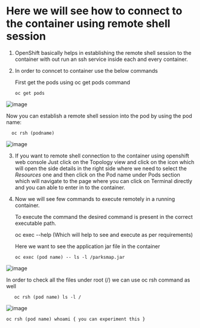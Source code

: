 # Here we will see how to connect to the container using remote shell session

1. OpenShift basically helps in establishing the remote shell session to the container with out run an ssh service inside each and every container.
2. In order to conncet to container use the below commands

   First get the pods using oc get pods command

       oc get pods
![image](https://github.com/user-attachments/assets/654927a1-8847-4441-9f89-a7a8fa838f94)

   Now you can establish a remote shell session into the pod by using the pod name:

      oc rsh (podname)
![image](https://github.com/user-attachments/assets/5b5e1a99-25d7-42c3-8ce7-78b215ec1ec5)

3. If you want to remote shell connection to the container using openshift web console
      Just click on the Topology view and click on the icon which will open the side details in the right side where we need to select the *Resources* one         and then click on the Pod name under Pods section which will navigate to the page where you can click on Terminal directly and you can able to enter         in to the container.
4. Now we will see few commands to execute remotely in a running container.

    To execute the command the desired command is present in the correct executable path.

    oc exec --help (Which will help to see and execute as per requirements)

    Here we want to see the application jar file in the container

       oc exec (pod name) -- ls -l /parksmap.jar
![image](https://github.com/user-attachments/assets/e0baaa35-0d5a-44ed-9a31-cf0cceb5b775)

   In order to check all the files under root (/) we can use oc rsh command as well
    
       oc rsh (pod name) ls -l /
       
![image](https://github.com/user-attachments/assets/2a1d8882-6b9e-48da-bcdd-866a1bf40101)

    oc rsh (pod name) whoami { you can experiment this }




    

      
